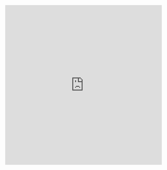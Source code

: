 <iframe width="100%" height="514.109375" frameborder="0"
  src="https://observablehq.com/embed/21597fdf1a58fbe5@179?cells=bar_chart">   </iframe>
